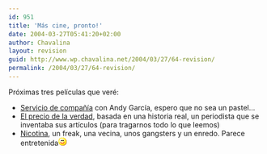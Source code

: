 ```yaml
---
id: 951
title: 'Más cine, pronto!'
date: 2004-03-27T05:41:20+02:00
author: Chavalina
layout: revision
guid: http://www.wp.chavalina.net/2004/03/27/64-revision/
permalink: /2004/03/27/64-revision/
---
```

Próximas tres pel&iacute;culas que veré:

  * <a href="http://www.mangafilms.es/serviciodecompania/sinopsis.htm" target="_blank">Servicio de compa&ntilde;&iacute;a</a> con Andy Garc&iacute;a, espero que no sea un pastel… 
  * <a href="http://www.cinenganos.com/peliculas_ShatteredGlass.html" target="_blank">El precio de la verdad</a>, basada en una historia real, un periodista que se inventaba sus art&iacute;culos (para tragarnos todo lo que leemos)
  * <a href="http://www.mangafilms.es/nicotina/" target="_blank">Nicotina</a>, un freak, una vecina, unos gangsters y un enredo. Parece entretenida![emo](/imagenes/emoticonos/sonrisa.gif)